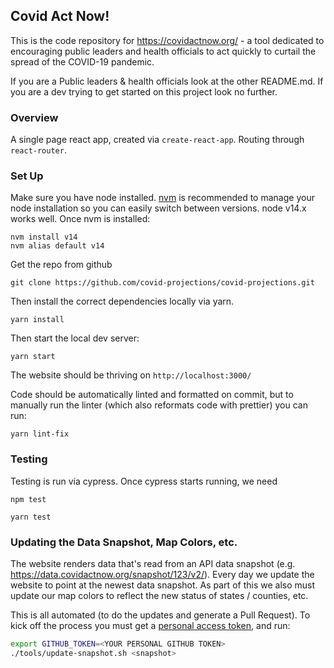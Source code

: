## Covid Act Now!

This is the code repository for https://covidactnow.org/ - a tool dedicated to encouraging public leaders and health officials to act quickly to curtail the spread of the COVID-19 pandemic.

If you are a Public leaders & health officials look at the other README.md.
If you are a dev trying to get started on this project look no further.

### Overview

A single page react app, created via `create-react-app`. Routing through `react-router`.


### Set Up

Make sure you have node installed. [nvm](https://github.com/nvm-sh/nvm) is recommended to manage your node installation so you can easily switch between versions.  node v14.x works well. Once nvm is installed:
```
nvm install v14
nvm alias default v14
```

Get the repo from github
```
git clone https://github.com/covid-projections/covid-projections.git
```

Then install the correct dependencies locally via yarn.
```
yarn install
```

Then start the local dev server:
```
yarn start
```

The website should be thriving on `http://localhost:3000/`


Code should be automatically linted and formatted on commit, but to manually run the linter (which also reformats code with prettier) you can run:
```
yarn lint-fix
```

### Testing

Testing is run via cypress. Once cypress starts running, we need

```
npm test
```
```
yarn test
```

### Updating the Data Snapshot, Map Colors, etc.
The website renders data that's read from an API data snapshot (e.g.
https://data.covidactnow.org/snapshot/123/v2/). Every day we update the website
to point at the newest data snapshot. As part of this we also must update our
map colors to reflect the new status of states / counties, etc.

This is all automated (to do the updates and generate a Pull Request). To kick off the process you must get a
[personal access token](https://help.github.com/en/github/authenticating-to-github/creating-a-personal-access-token-for-the-command-line),
and run:

```bash
export GITHUB_TOKEN=<YOUR PERSONAL GITHUB TOKEN>
./tools/update-snapshot.sh <snapshot>
```
